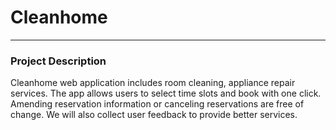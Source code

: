 # Cleanhome
****
### Project Description
Cleanhome web application includes room cleaning, appliance repair services. The app allows users to select time slots and book with one click. Amending reservation information or canceling reservations are free of change. We will also collect user feedback to provide better services.
